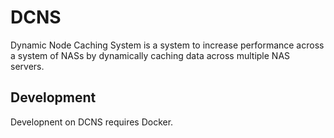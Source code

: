 # DCNS
Dynamic Node Caching System is a system to increase performance across a system of NASs by dynamically caching data across multiple NAS servers.

## Development
Developnent on DCNS requires Docker.